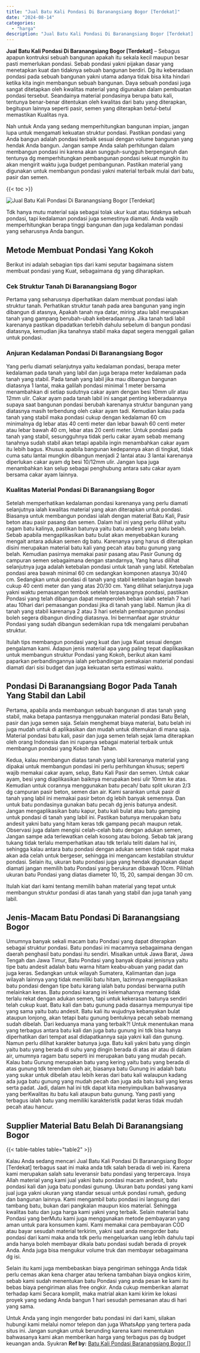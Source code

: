 ```yaml
---
title: "Jual Batu Kali Pondasi Di Baranangsiang Bogor [Terdekat]"
date: "2024-08-14"
categories: 
  - "harga"
description: "Jual Batu Kali Pondasi Di Baranangsiang Bogor [Terdekat]. Untuk Anda yang ingin mengorder batu pondasi ini dari kami, silakan hubungi kami melalui nomor tele..."
---
```


**Jual Batu Kali Pondasi Di Baranangsiang Bogor \[Terdekat\]** – Sebagus apapun kontruksi sebuah bangunan apakah itu sekala kecil maupun besar pasti memerlukan pondasi. Sebab pondasi yakni pijakan dasar yang menetapkan kuat dan tidaknya sebuah bangunan berdiri. Dg itu keberadaan pondasi pada sebuah bangunan yakni utama adanya tidak bisa kita hindari ketika kita ingin membangun sebuah bangunan. Daya sebuah pondasi juga sangat ditetapkan oleh kwalitas material yang digunakan dalam pembuatan pondasi tersebut. Seandainya material pondasinya berupa batu kali, tentunya benar-benar ditentukan oleh kwalitas dari batu yang diterapkan, begitupun lainnya seperti pasir, semen yang diterapkan betul-betul memastikan Kualitas nya.

Nah untuk Anda yang sedang memperhitungkan bangunan impian, jangan lupa untuk mengamati kekuatan struktur pondasi. Pastikan pondasi yang Anda bangun adalah pondasi terbaik sesuai dengan volume bangunan yang hendak Anda bangun. Jangan sampe Anda salah perhitungan dalam membangun pondasi ini karena akan sungguh-sungguh berpengaruh dan tentunya dg memperhitungkan pembangunan pondasi sekuat mungkin itu akan mengirit waktu juga budget pembangunan. Pastikan material yang digunakan untuk membangun pondasi yakni material terbaik mulai dari batu, pasir dan semen.

{{< toc >}}

![Jual Batu Kali Pondasi Di Baranangsiang Bogor [Terdekat]](/images/jual-batu-kali-21.png)

Tdk hanya mutu material saja sebagai tolak ukur kuat atau tidaknya sebuah pondasi, tapi kedalaman pondasi juga semestinya diamati. Anda wajib memperhitungkan berapa tinggi bangunan dan juga kedalaman pondasi yang seharusnya Anda bangun.

## Metode Membuat Pondasi Yang Kokoh

Berikut ini adalah sebagian tips dari kami seputar bagaimana sistem membuat pondasi yang Kuat, sebagaimana dg yang diharapkan.

### Cek Struktur Tanah Di Baranangsiang Bogor

Pertama yang seharusnya diperhatikan dalam membuat pondasi ialah struktur tanah. Perhatikan struktur tanah pada area bangunan yang ingin dibangun di atasnya, Apakah tanah nya datar, miring atau labil merupakan tanah yang gampang berubah-ubah keberadaannya. Jika tanah tadi labil karenanya pastikan dipadatkan terlebih dahulu sebelum di bangun pondasi diatasnya, kemudian jika tanahnya stabil maka dapat segera menggali galian untuk pondasi.

### Anjuran Kedalaman Pondasi Di Baranangsiang Bogor

Yang perlu diamati selanjutnya yaitu kedalaman pondasi, berapa meter kedalaman pada tanah yang labil dan juga berapa meter kedalaman pada tanah yang stabil. Pada tanah yang labil jika mau dibangun bangunan diatasnya 1 lantai, maka galilah pondasi minimal 1 meter bersama menambahkan di setiap sudutnya cakar ayam dengan besi 10mm ulir atau 12mm ulir. Cakar ayam pada tanah labil ini sangat penting keberadaannya supaya saat bangunan pondasi berubah karenanya struktur bangunan yang diatasnya masih terbendung oleh cakar ayam tadi. Kemudian kalau pada tanah yang stabil maka pondasi cukup dengan kedalaman 60 cm minimalnya dg lebar atas 40 centi meter dan lebar bawah 60 centi meter atau lebar bawah 40 cm, lebar atas 20 centi meter. Untuk pondasi pada tanah yang stabil, sesungguhnya tidak perlu cakar ayam sebab memang tanahnya sudah stabil akan tetapi apabila ingin menambahkan cakar ayam itu lebih bagus. Khusus apabila bangunan kedepannya akan di tingkat, tidak cuma satu lantai mungkin dibangun menjadi 2 lantai atau 3 lantai karenanya diperlukan cakar ayam dg besi 10/12mm ulir. Jangan lupa juga menambahkan kan selup sebagai penghubung antara satu cakar ayam bersama cakar ayam lainnya.

### Kualitas Material Pondasi Di Baranangsiang Bogor

Setelah memperhatikan kedalaman pondasi karenanya yang perlu diamati selanjutnya ialah kwalitas material yang akan diterapkan untuk pondasi. Biasanya untuk membangun pondasi ialah dengan material Batu Kali, Pasir beton atau pasir pasang dan semen. Dalam hal ini yang perlu dilihat yaitu ragam batu kalinya, pastikan batunya yaitu batu andesit yang batu belah. Sebab apabila mengaplikasikan batu bulat akan menyebabkan kurang mengait antara adukan semen dg batu. Karenanya yang harus di diterapkan disini merupakan material batu kali yang pecah atau batu gunung yang belah. Kemudian pasirnya memakai pasir pasang atau Pasir Gunung dg campuran semen sebagaimana dengan standarnya, Yang harus dilihat selanjutnya juga adalah ketebalan pondasi untuk tanah yang labil. Ketebalan pondasi area bawah minimal 60 cm sedangkan komponen atasnya 30/40 cm. Sedangkan untuk pondasi di tanah yang stabil ketebalan bagian bawah cukup 40 centi meter dan yang atas 20/30 cm. Yang dilihat selanjutnya juga yakni waktu pemasangan tembok setelah terpasangnya pondasi, pastikan Pondasi yang telah dibangun dapat memperoleh beban ialah setelah 7 hari atau 10hari dari pemasangan pondasi jika di tanah yang labil. Namun jika di tanah yang stabil karenanya 2 atau 3 hari setelah pembangunan pondasi boleh segera dibangun dinding diatasnya. Ini bermanfaat agar struktur Pondasi yang sudah dibangun sedemikian rupa tdk mengalami perubahan struktur.

Itulah tips membangun pondasi yang kuat dan juga Kuat sesuai dengan pengalaman kami. Adapun jenis material apa yang paling tepat diaplikasikan untuk membangun struktur Pondasi yang Kokoh, berikut akan kami paparkan perbandingannya ialah perbandingan pemakaian material pondasi diamati dari sisi budget dan juga kekuatan serta estimasi waktu.

## Pondasi Di Baranangsiang Bogor Pada Tanah Yang Stabil dan Labil

Pertama, apabila anda membangun sebuah bangunan di atas tanah yang stabil, maka betapa pantasnya menggunakan material pondasi Batu Belah, pasir dan juga semen saja. Selain menghemat biaya material, batu belah ini juga mudah untuk di aplikasikan dan mudah untuk ditemukan di mana saja. Material pondasi batu kali, pasir dan juga semen telah sejak lama diterapkan oleh orang Indonesia dan ini rupanya sebagai material terbaik untuk membangun pondasi yang Kokoh dan Tahan.

Kedua, kalau membangun diatas tanah yang labil karenanya material yang dipakai untuk membangun pondasi ini perlu perhitungan khusus; seperti wajib memakai cakar ayam, selup, Batu Kali Pasir dan semen. Untuk cakar ayam, besi yang diaplikasikan baiknya merupakan besi ulir 10mm ke atas. Kemudian untuk corannya menggunakan batu pecah/ batu split ukuran 2/3 dg campuran pasir beton, semen dan air. Kami sarankan untuk pasir di tanah yang labil ini memakai pasir beton dg lebih banyak semennya. Dan untuk batu pondasinya gunakan batu pecah dg jenis batunya andesit. Jangan mengaplikasikan batu kapur, batu kali bulat atau batu gamping untuk pondasi di tanah yang labil ini. Pastikan batunya merupakan batu andesit yakni batu yang hitam keras tdk gampang pecah maupun retak. Observasi juga dalam mengisi celah-celah batu dengan adukan semen, Jangan sampe ada terlewatkan celah kosong atau bolong. Sebab tak jarang tukang tidak terlalu memperhatikan atau tdk terlalu teliti dalam hal ini, sehingga kalau antara batu pondasi dengan adukan semen tidak rapat maka akan ada celah untuk bergeser, sehingga ini mengancam kestabilan struktur pondasi. Selain itu, ukuran batu pondasi juga yang hendak digunakan dapat diamati jangan memilih batu Pondasi yang berukuran dibawah 10cm. Pilihlah ukuran batu Pondasi yang diatas diameter 10, 15, 20, sampai dengan 30 cm.

Itulah kiat dari kami tentang memilih bahan material yang tepat untuk membangun struktur pondasi di atas tanah yang stabil dan juga tanah yang labil.

## Jenis-Macam Batu Pondasi Di Baranangsiang Bogor

Umumnya banyak sekali macam batu Pondasi yang dapat diterapkan sebagai struktur pondasi. Batu pondasi ini macamnya sebagaimana dengan daerah penghasil batu pondasi itu sendiri. Misalkan untuk Jawa Barat, Jawa Tengah dan Jawa Timur, Batu Pondasi yang banyak dipakai jenisnya yaitu tipe batu andesit adalah batu warna hitam keabu-abuan yang padat dan juga keras. Sedangkan untuk wilayah Sumatera, Kalimantan dan juga wilayah lainnya yang tidak memiliki batu hitam, lazimnya mengaplikasikan batu pondasi dengan tipe batu karang ialah batu pondasi berwarna putih melainkan keras. Batu pondasi karang ini kelemahannya memang tidak terlalu rekat dengan adukan semen, tapi untuk kekerasan batunya sendiri telah cukup kuat. Batu kali dan batu gunung pada dasarnya mempunyai tipe yang sama yaitu batu andesit. Batu kali itu wujudnya kebanyakan bulat ataupun lonjong, akan tetapi batu gunung bentuknya pecah sebab memang sudah dibelah. Dari keduanya mana yang terbaik?! Untuk menentukan mana yang terbagus antara batu kali dan juga batu gunung ini tdk bisa hanya diperhatikan dari tempat asal didapatkannya saja yakni kali dan gunung. Namun perlu dilihat karakter batunya juga. Batu kali yakni batu yang dingin yaitu batu yang berada di suhu yang dingin berada di atas air atau di dalam air, umumnya ragam batu seperti ini merupakan batu yang mudah pecah. Kalau batu Gunung merupakan batu yang kering yaitu batu yang berada di atas gunung tdk terendam oleh air, biasanya batu Gunung ini adalah batu yang sukar untuk dibelah atau lebih keras dari batu kali walaupun kadang ada juga batu gunung yang mudah pecah dan juga ada batu kali yang keras serta padat. Jadi, dalam hal ini tdk dapat kita menyimpulkan bahwasanya yang berKwalitas itu batu kali ataupun batu gunung. Yang pasti yang terbagus ialah batu yang memiliki karakteristik padat keras tidak mudah pecah atau hancur.

## Supplier Material Batu Belah Di Baranangsiang Bogor

{{< table-tables table="table2" >}}

Kalau Anda sedang mencari Jual Batu Kali Pondasi Di Baranangsiang Bogor \[Terdekat\] terbagus saat ini maka anda tdk salah berada di web ini. Karena kami merupakan salah satu leveransir batu pondasi yang terpercaya. Insya Allah material yang kami jual yakni batu pondasi macam andesit, batu pondasi kali dan juga batu pondasi gunung. Ukuran batu pondasi yang kami jual juga yakni ukuran yang standar sesuai untuk pondasi rumah, gedung dan bangunan lainnya. Kami mengambil batu pondasi ini langsung dari tambang batu, bukan dari pangkalan maupun kios material. Sehingga kwalitas batu dan juga harga kami yakni yang terbaik. Selain material batu Pondasi yang berMutu kami juga menggunakan metode pembayaran yang aman untuk para konsumen kami. Kami memakai cara pembayaran COD atau bayar sesudah material terkirim, yakni saat anda mengorder batu pondasi dari kami maka anda tdk perlu mengeluarkan uang lebih dahulu tapi anda hanya boleh membayar dikala batu pondasi sudah berada di proyek Anda. Anda juga bisa mengukur volume truk dan membayar sebagaimana dg isi.

Selain itu kami juga membebaskan biaya pengiriman sehingga Anda tidak perlu cemas akan kena charger atau terkena tambahan biaya ongkos kirim, sebab kami sudah menentukan batu Pondasi yang anda pesan ke kami itu bebas biaya pengiriman alias free ongkir. Anda cukup memberikan alamat terhadap kami Secara komplit, maka matrial akan kami kirim ke lokasi proyek yang sedang Anda bangun 1 hari sesudah pemesanan atau di hari yang sama.

Untuk Anda yang ingin mengorder batu pondasi ini dari kami, silakan hubungi kami melalui nomor telepon dan juga WhatsApp yang tertera pada situs ini. Jangan sungkan untuk berunding karena kami menentukan bahwasanya kami akan memberikan harga yang terbagus pas dg budget keuangan anda. Syukran
**Ref by:** [Batu Kali Pondasi Baranangsiang Bogor []](https://id.wikipedia.org/wiki/Batu)
